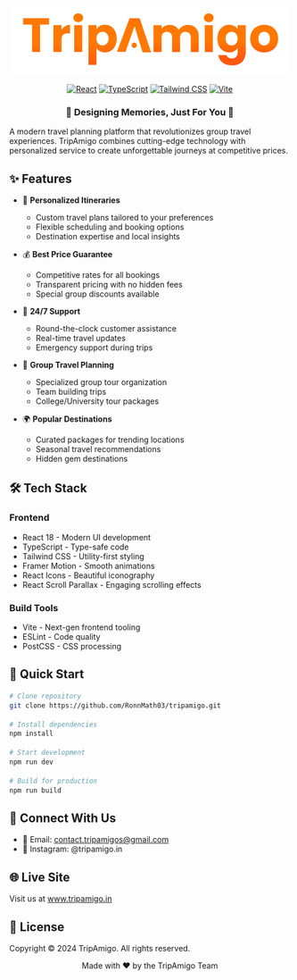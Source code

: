 ![TripAmigo](https://github.com/RonnMath03/TripAmigo/blob/main/public/images/fulllogo.png)

<div align="center">


[![React](https://img.shields.io/badge/React-18-%2361DAFB.svg)](https://reactjs.org/)
[![TypeScript](https://img.shields.io/badge/TypeScript-4.9-blue.svg)](https://www.typescriptlang.org/)
[![Tailwind CSS](https://img.shields.io/badge/Tailwind%20CSS-3.0-38B2AC.svg)](https://tailwindcss.com/)
[![Vite](https://img.shields.io/badge/Vite-5.0-646CFF.svg)](https://vitejs.dev/)

</div>

<div align="center">
  <h3>🌟 Designing Memories, Just For You 🌟</h3>
</div>

A modern travel planning platform that revolutionizes group travel experiences. TripAmigo combines cutting-edge technology with personalized service to create unforgettable journeys at competitive prices.

## ✨ Features

* 🎯 **Personalized Itineraries**
  * Custom travel plans tailored to your preferences
  * Flexible scheduling and booking options
  * Destination expertise and local insights

* 💰 **Best Price Guarantee**
  * Competitive rates for all bookings
  * Transparent pricing with no hidden fees
  * Special group discounts available

* 🔧 **24/7 Support**
  * Round-the-clock customer assistance
  * Real-time travel updates
  * Emergency support during trips

* 👥 **Group Travel Planning**
  * Specialized group tour organization
  * Team building trips
  * College/University tour packages

* 🌍 **Popular Destinations**
  * Curated packages for trending locations
  * Seasonal travel recommendations
  * Hidden gem destinations

## 🛠️ Tech Stack

### Frontend
- React 18 - Modern UI development
- TypeScript - Type-safe code
- Tailwind CSS - Utility-first styling
- Framer Motion - Smooth animations
- React Icons - Beautiful iconography
- React Scroll Parallax - Engaging scrolling effects

### Build Tools
- Vite - Next-gen frontend tooling
- ESLint - Code quality
- PostCSS - CSS processing

## 🚀 Quick Start

```bash
# Clone repository
git clone https://github.com/RonnMath03/tripamigo.git

# Install dependencies
npm install

# Start development
npm run dev

# Build for production
npm run build
```

## 📱 Connect With Us

- 📧 Email: contact.tripamigos@gmail.com
- 📸 Instagram: @tripamigo.in

## 🌐 Live Site
Visit us at www.tripamigo.in

## 📄 License
Copyright © 2024 TripAmigo. All rights reserved.

<div align="center"> 
<p>Made with ❤️ by the TripAmigo Team<p> 
</div>
